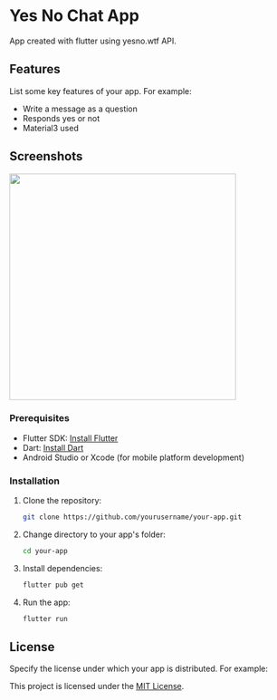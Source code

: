 # Yes No Chat App

App created with flutter using yesno.wtf API.

## Features

List some key features of your app. For example:

- Write a message as a question
- Responds yes or not
- Material3 used

## Screenshots

<img src="https://github.com/aragonesteban/yes-no-chat-app-flutter/assets/93212523/f6694f95-6c6f-4962-b2cc-88cd7c6c4754" width="400" />


### Prerequisites

- Flutter SDK: [Install Flutter](https://flutter.dev/docs/get-started/install)
- Dart: [Install Dart](https://dart.dev/get-dart)
- Android Studio or Xcode (for mobile platform development)

### Installation

1. Clone the repository:

   ```bash
   git clone https://github.com/yourusername/your-app.git
   ```

2. Change directory to your app's folder:

   ```bash
   cd your-app
   ```

3. Install dependencies:

   ```bash
   flutter pub get
   ```

4. Run the app:

   ```bash
   flutter run
   ```

## License

Specify the license under which your app is distributed. For example:

This project is licensed under the [MIT License](LICENSE).
